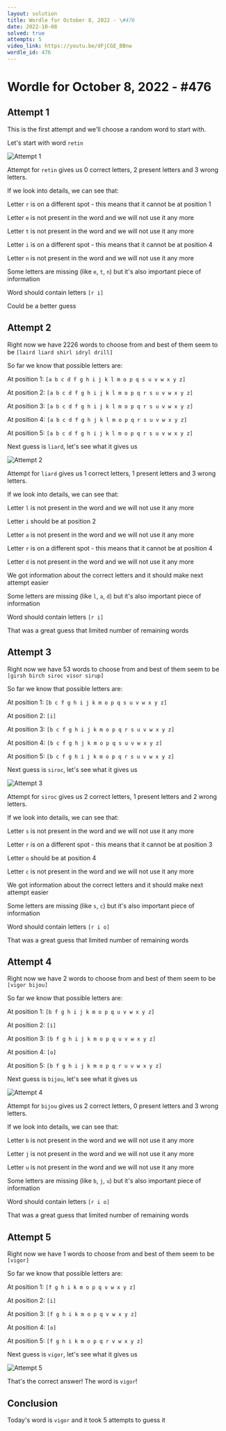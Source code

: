 ```yaml
---
layout: solution
title: Wordle for October 8, 2022 - \#476
date: 2022-10-08
solved: true
attempts: 5
video_link: https://youtu.be/dFjCGE_BBnw
wordle_id: 476
---
```


# Wordle for October 8, 2022 - \#476

## Attempt 1

This is the first attempt and we'll choose a random word to start with.

Let's start with word `retin`

![Attempt 1](2022-10-08/attempt-1.png)

Attempt for `retin` gives us 0 correct letters, 2 present letters and 3 wrong letters.

If we look into details, we can see that:

Letter `r` is on a different spot - this means that it cannot be at position 1

Letter `e` is not present in the word and we will not use it any more

Letter `t` is not present in the word and we will not use it any more

Letter `i` is on a different spot - this means that it cannot be at position 4

Letter `n` is not present in the word and we will not use it any more

Some letters are missing (like `e`, `t`, `n`) but it's also important piece of information

Word should contain letters `[r i]`

Could be a better guess



## Attempt 2

Right now we have 2226 words to choose from and best of them seem to be `[laird liard shirl idryl drill]`

So far we know that possible letters are:

At position 1: `[a b c d f g h i j k l m o p q s u v w x y z]`

At position 2: `[a b c d f g h i j k l m o p q r s u v w x y z]`

At position 3: `[a b c d f g h i j k l m o p q r s u v w x y z]`

At position 4: `[a b c d f g h j k l m o p q r s u v w x y z]`

At position 5: `[a b c d f g h i j k l m o p q r s u v w x y z]`

Next guess is `liard`, let's see what it gives us

![Attempt 2](2022-10-08/attempt-2.png)

Attempt for `liard` gives us 1 correct letters, 1 present letters and 3 wrong letters.

If we look into details, we can see that:

Letter `l` is not present in the word and we will not use it any more

Letter `i` should be at position 2

Letter `a` is not present in the word and we will not use it any more

Letter `r` is on a different spot - this means that it cannot be at position 4

Letter `d` is not present in the word and we will not use it any more

We got information about the correct letters and it should make next attempt easier

Some letters are missing (like `l`, `a`, `d`) but it's also important piece of information

Word should contain letters `[r i]`

That was a great guess that limited number of remaining words



## Attempt 3

Right now we have 53 words to choose from and best of them seem to be `[girsh birch siroc visor sirup]`

So far we know that possible letters are:

At position 1: `[b c f g h i j k m o p q s u v w x y z]`

At position 2: `[i]`

At position 3: `[b c f g h i j k m o p q r s u v w x y z]`

At position 4: `[b c f g h j k m o p q s u v w x y z]`

At position 5: `[b c f g h i j k m o p q r s u v w x y z]`

Next guess is `siroc`, let's see what it gives us

![Attempt 3](2022-10-08/attempt-3.png)

Attempt for `siroc` gives us 2 correct letters, 1 present letters and 2 wrong letters.

If we look into details, we can see that:

Letter `s` is not present in the word and we will not use it any more

Letter `r` is on a different spot - this means that it cannot be at position 3

Letter `o` should be at position 4

Letter `c` is not present in the word and we will not use it any more

We got information about the correct letters and it should make next attempt easier

Some letters are missing (like `s`, `c`) but it's also important piece of information

Word should contain letters `[r i o]`

That was a great guess that limited number of remaining words



## Attempt 4

Right now we have 2 words to choose from and best of them seem to be `[vigor bijou]`

So far we know that possible letters are:

At position 1: `[b f g h i j k m o p q u v w x y z]`

At position 2: `[i]`

At position 3: `[b f g h i j k m o p q u v w x y z]`

At position 4: `[o]`

At position 5: `[b f g h i j k m o p q r u v w x y z]`

Next guess is `bijou`, let's see what it gives us

![Attempt 4](2022-10-08/attempt-4.png)

Attempt for `bijou` gives us 2 correct letters, 0 present letters and 3 wrong letters.

If we look into details, we can see that:

Letter `b` is not present in the word and we will not use it any more

Letter `j` is not present in the word and we will not use it any more

Letter `u` is not present in the word and we will not use it any more

Some letters are missing (like `b`, `j`, `u`) but it's also important piece of information

Word should contain letters `[r i o]`

That was a great guess that limited number of remaining words



## Attempt 5

Right now we have 1 words to choose from and best of them seem to be `[vigor]`

So far we know that possible letters are:

At position 1: `[f g h i k m o p q v w x y z]`

At position 2: `[i]`

At position 3: `[f g h i k m o p q v w x y z]`

At position 4: `[o]`

At position 5: `[f g h i k m o p q r v w x y z]`

Next guess is `vigor`, let's see what it gives us

![Attempt 5](2022-10-08/attempt-5.png)

That's the correct answer! The word is `vigor`!

## Conclusion

Today's word is `vigor` and it took 5 attempts to guess it

